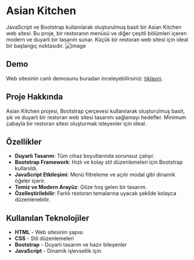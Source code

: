 # Asian Kitchen

JavaScript ve Bootstrap kullanılarak oluşturulmuş basit bir Asian Kitchen web sitesi. Bu proje, bir restoranın menüsü  ve diğer çeşitli bölümleri içeren modern ve duyarlı bir tasarım sunar. Küçük bir restoran web sitesi için ideal bir başlangıç noktasıdır.
![image](https://github.com/user-attachments/assets/9ad0eb2e-3a97-446e-bc21-38edea79a76b)

##  Demo

Web sitesinin canlı demosunu buradan inceleyebilirsiniz: [tıklayın](https://demirfirat.github.io/Asian-kitchen/).

##  Proje Hakkında

Asian Kitchen projesi, Bootstrap çerçevesi kullanılarak oluşturulmuş basit, şık ve duyarlı bir restoran web sitesi tasarımı sağlamayı hedefler. Minimum çabayla bir restoran sitesi oluşturmak isteyenler için ideal.

##  Özellikler

- **Duyarlı Tasarım**: Tüm cihaz boyutlarında sorunsuz çalışır.
- **Bootstrap Framework**: Hızlı ve kolay stil düzenlemeleri için Bootstrap kullanıldı.
- **JavaScript Etkileşimi**: Menü filtreleme ve açılır modal gibi dinamik öğeler içerir.
- **Temiz ve Modern Arayüz**: Göze hoş gelen bir tasarım.
- **Özelleştirilebilir**: Farklı restoran temalarına uyacak şekilde kolayca düzenlenebilir.

##  Kullanılan Teknolojiler

- **HTML** - Web sitesinin yapısı
- **CSS** - Stil düzenlemeleri
- **Bootstrap** - Duyarlı tasarım ve hazır bileşenler
- **JavaScript** - Dinamik işlevsellik için
